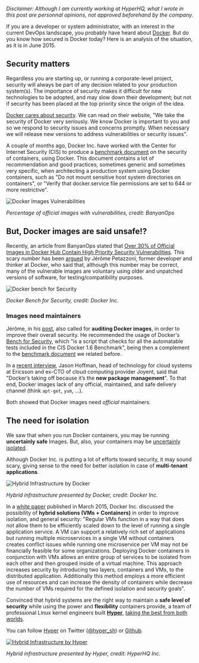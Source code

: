 *Disclaimer: Although I am currently working at HyperHQ, what I wrote in this post are personnal opinions, not approved beforehand by the company.*

If you are a developer or system administrator, with an interest in the current DevOps landscape, you probably have heard about [Docker](http://docker.com). But do you know how secured is Docker today? Here is an analysis of the situation, as it is in June 2015.

## Security matters

Regardless you are starting up, or running a corporate-level project, security will always be part of any decision related to your production system(s). The importance of security makes it difficult for new technologies to be adopted, and may slow down their development; but not if security has been placed at the top priority since the origin of the idea.

[Docker cares about security](https://www.docker.com/resources/security/). We can read on their website, "We take the security of Docker very seriously. We know Docker is important to you and so we respond to security issues and concerns promptly. When necessary we will release new versions to address vulnerabilities or security issues".

A couple of months ago, Docker Inc. have worked with the Center for Internet Security (CIS) to produce a [benchmark document](https://benchmarks.cisecurity.org/tools2/docker/CIS_Docker_1.6_Benchmark_v1.0.0.pdf) on the security of containers, using Docker.
This document contains a lot of recommendation and good practices, sometimes generic and sometimes very specific, when architecting a production system using Docker containers, such as "Do not mount sensitive host system directories on containers", or "Verify that docker.service file permissions are set to 644 or more restrictive".

![Docker Images Vulnerabilities](https://s3-us-west-1.amazonaws.com/bloghyper/post1/vulnerabilities.png)

*Percentage of official images with vulnerabilities, credit: BanyanOps*

## But, Docker images are said unsafe!?

Recently, an article from BanyanOps stated that [Over 30% of Official Images in Docker Hub Contain High Priority Security Vulnerabilities](http://www.banyanops.com/blog/analyzing-docker-hub/). This scary number has been [argued](http://jpetazzo.github.io/2015/05/27/docker-images-vulnerabilities/) by Jérôme Petazzoni, former developer and thinker at Docker, who said that, although this number may be correct, many of the vulnerable images are voluntary using older and unpatched versions of software, for testing/compatibility purposes.

![Docker bench for Security](https://s3-us-west-1.amazonaws.com/bloghyper/post1/bench_security.gif)

*Docker Bench for Security, credit: Docker Inc.*

### Images need maintainers

Jérôme, in his [post](http://jpetazzo.github.io/2015/05/27/docker-images-vulnerabilities/), also called for **auditing Docker images**, in order to improve their overall security. He recommended the usage of Docker's [Bench for Security](https://github.com/docker/docker-bench-security), which "is a script that checks for all the automatable tests included in the CIS Docker 1.6 Benchmark", being then a complement to the [benchmark document](https://benchmarks.cisecurity.org/tools2/docker/CIS_Docker_1.6_Benchmark_v1.0.0.pdf) we related before.

In a [recent interview](https://medium.com/s-c-a-l-e/how-containers-became-a-tech-darling-and-why-docker-became-their-poster-child-bfaf9ac87825), Jason Hoffman, head of technology for cloud systems at Ericsson and ex-CTO of cloud computing provider Joyent, said that "Docker’s taking off because it’s the **new package management**". To that end, Docker images lack of any official, maintained, and safe delivery channel (think `apt-get`, `yum`, ...).

Both showed that Docker images need *official* maintainers.

## The need for isolation

We saw that when you run Docker containers, you may be running **uncertainly safe** Images. But, also, your containers may be [uncertainly isolated](https://zeltser.com/security-risks-and-benefits-of-docker-application/).

Although Docker Inc. is putting a lot of efforts toward security, it may sound scary, giving sense to the need for better isolation in case of **multi-tenant applications**.

![Hybrid Infrastructure by Docker](https://s3-us-west-1.amazonaws.com/bloghyper/post1/docker.png)

*Hybrid infrastructure presented by Docker, credit: Docker Inc.*

In a [white paper](https://d3oypxn00j2a10.cloudfront.net/assets/img/Docker%20Security/WP_Intro_to_container_security_03.20.2015.pdf) published in March 2015, Docker Inc. discussed the possibility of **hybrid solutions (VMs + Containers)** in order to improve isolation, and general security: "Regular VMs function in a way that does not allow them to be efficiently scaled down to the level of running a single application service. A VM can support a relatively rich set of applications but running multiple microservices in a single VM without containers creates conflict issues while running one microservice per VM may not be financially feasible for some organizations. Deploying Docker containers in conjunction with VMs allows an entire group of services to be isolated from each other and then grouped inside of a virtual machine. This approach increases security by introducing two layers, containers and VMs, to the distributed application. Additionally this method employs a more efficient use of resources and can increase the density of containers while decrease the number of VMs required for the defined isolation and security goals".

Convinced that hybrid systems are the right way to maintain a **safe level of security** while using the power and **flexibility** containers provide, a team of professional Linux kernel engineers built **[Hyper](http://hyper.sh)**, [taking the best from both worlds](https://hyper.sh/why-hyper.html).

You can follow [Hyper](http://hyper.sh) on Twitter ([@hyper_sh](https://twitter.com/hyper_sh)) or [Github](https://github.com/hyperhq).

[![Hybrid Infrastructure by Hyper](https://s3-us-west-1.amazonaws.com/bloghyper/post1/hyper.png)](http://hyper.sh)

*Hybrid infrastructure presented by Hyper, credit: HyperHQ Inc.*
